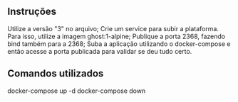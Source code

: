 ## Instruções

Utilize a versão "3" no arquivo;
Crie um service para subir a plataforma. Para isso, utilize a imagem ghost:1-alpine;
Publique a porta 2368, fazendo bind também para a 2368;
Suba a aplicação utilizando o docker-compose e então acesse a porta publicada para validar se deu tudo certo.

## Comandos utilizados
docker-compose up -d
docker-compose down
